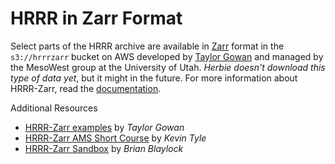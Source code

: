# HRRR in Zarr Format

Select parts of the HRRR archive are available in [Zarr](https://zarr.readthedocs.io/en/stable/) format in the `s3://hrrrzarr` bucket on AWS developed by [Taylor Gowan](https://twitter.com/tayloragowan) and managed by the MesoWest group at the University of Utah. *Herbie doesn't download this type of data yet*, but it might in the future. For more information about HRRR-Zarr, read the [documentation](https://mesowest.utah.edu/html/hrrr/).

Additional Resources

- [HRRR-Zarr examples](https://github.com/taylorgowan/zarr) by *Taylor Gowan* 
- [HRRR-Zarr AMS Short Course](https://github.com/ktyle/python_pangeo_ams2021/blob/main/notebooks/03_Pangeo_HRRR.ipynb) by *Kevin Tyle*
- [HRRR-Zarr Sandbox](https://github.com/blaylockbk/Herbie/blob/main/notebooks/zarr_HRRR.ipynb) by *Brian Blaylock*
